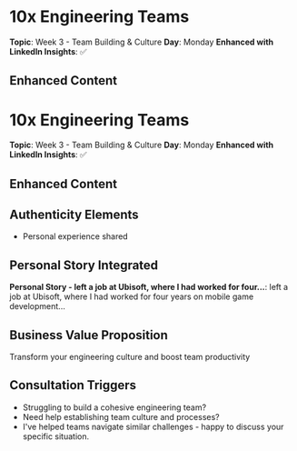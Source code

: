 # 10x Engineering Teams

**Topic**: Week 3 - Team Building & Culture
**Day**: Monday
**Enhanced with LinkedIn Insights**: ✅

## Enhanced Content

# 10x Engineering Teams

**Topic**: Week 3 - Team Building & Culture
**Day**: Monday
**Enhanced with LinkedIn Insights**: ✅

## Enhanced Content



## Authenticity Elements

- Personal experience shared

## Personal Story Integrated

**Personal Story - left a job at Ubisoft, where I had worked for four...**: left a job at Ubisoft, where I had worked for four years on mobile game development...

## Business Value Proposition

Transform your engineering culture and boost team productivity

## Consultation Triggers

- Struggling to build a cohesive engineering team?
- Need help establishing team culture and processes?
- I've helped teams navigate similar challenges - happy to discuss your specific situation.
